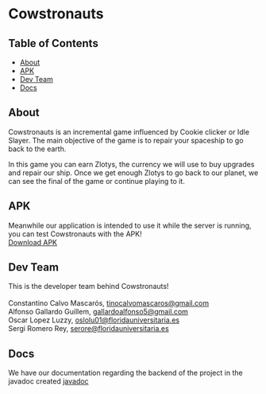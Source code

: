 # Cowstronauts

## Table of Contents

- [About](#about)
- [APK](#APK)
- [Dev Team](#dev)
- [Docs](docs)

## About <a name = "about"></a>

Cowstronauts is an incremental game influenced by Cookie clicker or Idle Slayer. The main objective of the game is to repair your spaceship to go back to the earth.

In this game you can earn Zlotys, the currency we will use to buy upgrades and repair our ship. Once we get enough Zlotys to go back to our planet, we can see the final of the game or continue playing to it.

## APK <a name = "APK"></a>

Meanwhile our application is intended to use it while the server is running, you can test Cowstronauts with the APK! <br>
[Download APK](hhttps://github.com/rsanzfloridauni/DAM2324_Cowstronauts/universal.apk)

## Dev Team <a name = "dev"></a>

This is the developer team behind Cowstronauts! <br>
<br>
Constantino Calvo Mascarós, tinocalvomascaros@gmail.com <br>
Alfonso Gallardo Guillem, gallardoalfonso5@gmail.com <br>
Oscar Lopez Luzzy, oslolu01@floridauniversitaria.es <br>
Sergi Romero Rey, serore@floridauniversitaria.es <br>

## Docs <a name = "docs"></a>
We have our documentation regarding the backend of the project in the javadoc created
[javadoc]()